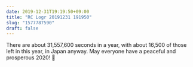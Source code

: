 ```yaml
---
date: 2019-12-31T19:19:50+09:00
title: "RC Logr 20191231 191950"
slug: "1577787590"
draft: false
---
```


There are about 31,557,600 seconds in a year, with about 16,500 of those left in this year, in Japan anyway. May everyone have a peaceful and prosperous 2020! 🎍
